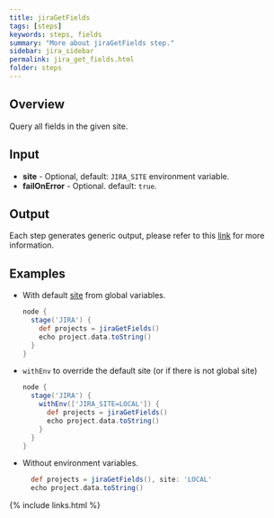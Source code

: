 ```yaml
---
title: jiraGetFields
tags: [steps]
keywords: steps, fields
summary: "More about jiraGetFields step."
sidebar: jira_sidebar
permalink: jira_get_fields.html
folder: steps
---
```


## Overview

Query all fields in the given site.

## Input

* **site** - Optional, default: `JIRA_SITE` environment variable.
* **failOnError** - Optional. default: `true`.

## Output

Each step generates generic output, please refer to this [link](config.html#common-response--error-handling) for more information.

## Examples

* With default [site](config#environment-variables) from global variables.

  ```groovy
  node {
    stage('JIRA') {
      def projects = jiraGetFields()
      echo project.data.toString()
    }
  }
  ```
* `withEnv` to override the default site (or if there is not global site)

  ```groovy
  node {
    stage('JIRA') {
      withEnv(['JIRA_SITE=LOCAL']) {
        def projects = jiraGetFields()
        echo project.data.toString()
      }
    }
  }
  ```
* Without environment variables.

  ```groovy
    def projects = jiraGetFields(), site: 'LOCAL'
    echo project.data.toString()
  ```

{% include links.html %}
